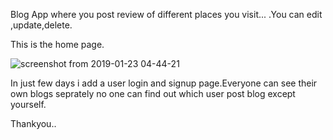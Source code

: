 Blog App where you post review of different places you visit...
.You can edit ,update,delete.

This is the home page.

![screenshot from 2019-01-23 04-44-21](https://user-images.githubusercontent.com/27978979/51572508-aeb80280-1ecb-11e9-98d6-97644452280a.png)

In just few days i add a user login and signup page.Everyone can see their own blogs seprately no one can find out which user post blog except yourself.

Thankyou..




